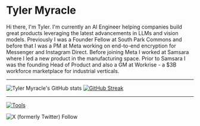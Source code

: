 **Tyler Myracle**
==================

Hi there, I'm Tyler. I'm currently an AI Engineer helping companies build great products leveraging the latest advancements in LLMs and vision models. Previously I was a Founder Fellow at South Park Commons and before that I was a PM at Meta working on end-to-end encryption for Messenger and Instagram Direct. Before joining Meta I worked at Samsara where I led a new product in the manufacturing space. Prior to Samsara I was the founding Head of Product and also a GM at Workrise - a $3B workforce marketplace for industrial verticals.  

---

![Tyler Myracle's GitHub stats](https://github-readme-stats.vercel.app/api?username=tmyracle&show_icons=true&theme=tokyonight)
[![GitHub Streak](https://streak-stats.demolab.com/?user=tmyracle&theme=tokyonight)](https://git.io/streak-stats)

---

[![Tools](https://skillicons.dev/icons?i=ts,py,go,ruby,redis,mysql,planetscale,postgres,react,nextjs,express,fastapi,rails,git,neovim,bun,aws,gcp&theme=dark&perline=18)](https://skillicons.dev)

![X (formerly Twitter) Follow](https://img.shields.io/twitter/follow/tylermyracle)

<!--
**tmyracle/tmyracle** is a ✨ _special_ ✨ repository because its `README.md` (this file) appears on your GitHub profile.

Here are some ideas to get you started:

- 🔭 I’m currently working on ...
- 🌱 I’m currently learning ...
- 👯 I’m looking to collaborate on ...
- 🤔 I’m looking for help with ...
- 💬 Ask me about ...
- 📫 How to reach me: ...
- 😄 Pronouns: ...
- ⚡ Fun fact: ...
-->
